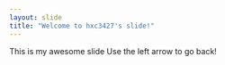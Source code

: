 ```yaml
---
layout: slide
title: "Welcome to hxc3427's slide!"
---
```

This is my awesome slide
Use the left arrow to go back!
